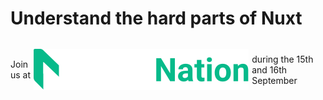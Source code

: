 
# Understand the hard parts of Nuxt

<!-- <div class="pt-12">
  <span @click="$slidev.nav.next" class="px-2 py-1 rounded cursor-pointer" hover="bg-white bg-opacity-10">
    Konstantin BIFERT
  </span>
</div> -->

<p class="block">Join us at <img style="margin: 0 5px;" src="/images/nuxtnation.svg" /> during the 15th and 16th September</p>

<!-- <div>Icons made by <a href="https://www.flaticon.com/authors/xnimrodx" title="xnimrodx">xnimrodx</a> from <a href="https://www.flaticon.com/" title="Flaticon">www.flaticon.com</a></div> -->


<!-- <div class="abs-br m-6 flex gap-2">
  <button @click="$slidev.nav.openInEditor()" title="Open in Editor" class="text-xl icon-btn opacity-50 !border-none !hover:text-white">
    <carbon:edit />
  </button>
  <a href="https://github.com/slidevjs/slidev" target="_blank" alt="GitHub"
    class="text-xl icon-btn opacity-50 !border-none !hover:text-white">
    <carbon-logo-github />
  </a>
</div> -->


<!--
The last comment block of each slide will be treated as slide notes. It will be visible and editable in Presenter Mode along with the slide. [Read more in the docs](https://sli.dev/guide/syntax.html#notes)
-->

<style>
.slidev-layout {
  padding: 0 !important;
}
.block {
  display: flex;
  align-items: center;
  justify-content: center;
  margin-top: 2rem;
}
</style>

<!--
asdasd
-->
